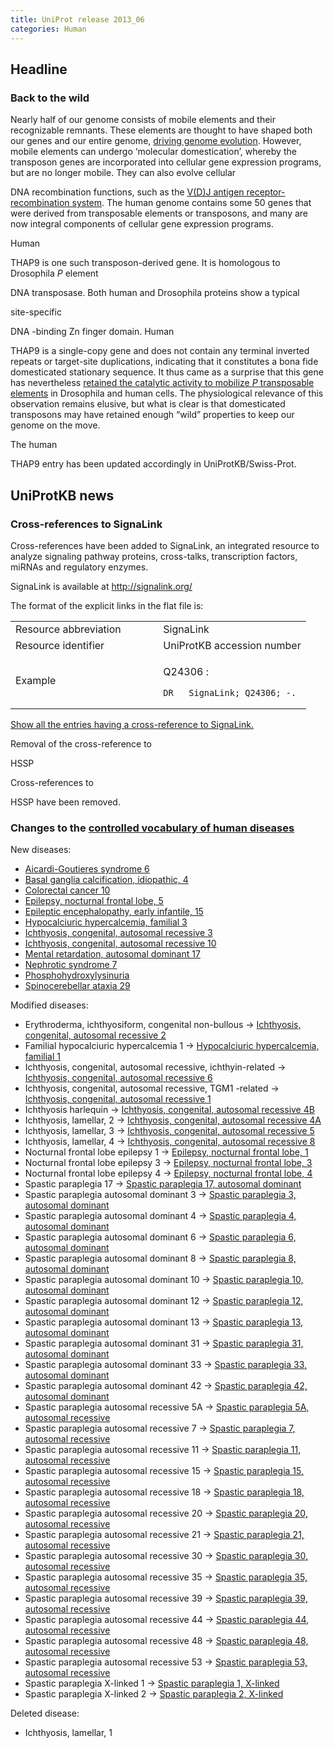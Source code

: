 ```yaml
---
title: UniProt release 2013_06
categories: Human
---
```


## Headline

### Back to the wild

Nearly half of our genome consists of mobile elements and their recognizable remnants. These elements are thought to have shaped both our genes and our entire genome, [driving genome evolution](http://www.ncbi.nlm.nih.gov/pubmed/15016989,20591532). However, mobile elements can undergo ‘molecular domestication’, whereby the transposon genes are incorporated into cellular gene expression programs, but are no longer mobile. They can also evolve cellular

DNA recombination functions, such as the [V(D)J antigen receptor-recombination system](http://www.uniprot.org/uniprot/?query=accession:P15918+OR+accession:P55895). The human genome contains some 50 genes that were derived from transposable elements or transposons, and many are now integral components of cellular gene expression programs.

Human

THAP9 is one such transposon-derived gene. It is homologous to Drosophila *P* element

DNA transposase. Both human and Drosophila proteins show a typical

site-specific

DNA -binding Zn finger domain. Human

THAP9 is a single-copy gene and does not contain any terminal inverted repeats or target-site duplications, indicating that it constitutes a bona fide domesticated stationary sequence. It thus came as a surprise that this gene has nevertheless [retained the catalytic activity to mobilize *P* transposable elements](http://www.ncbi.nlm.nih.gov/pubmed/23349291) in Drosophila and human cells. The physiological relevance of this observation remains elusive, but what is clear is that domesticated transposons may have retained enough “wild” properties to keep our genome on the move.

The human

THAP9 entry has been updated accordingly in UniProtKB/Swiss-Prot.

## UniProtKB news

### Cross-references to SignaLink

Cross-references have been added to SignaLink, an integrated resource to analyze signaling pathway proteins, cross-talks, transcription factors, miRNAs and regulatory enzymes.

SignaLink is available at <http://signalink.org/>

The format of the explicit links in the flat file is:

<table><colgroup><col style="width: 50%" /><col style="width: 50%" /></colgroup><tbody><tr class="odd"><td>Resource abbreviation</td><td>SignaLink</td></tr><tr class="even"><td>Resource identifier</td><td>UniProtKB accession number</td></tr><tr class="odd"><td>Example</td><td><p>Q24306 :</p><pre><code>DR   SignaLink; Q24306; -.</code></pre></td></tr></tbody></table>

[Show all the entries having a cross-reference to SignaLink.](http://www.uniprot.org/uniprot/?query=database%3Asignalink&sort=score)

Removal of the cross-reference to

HSSP

Cross-references to

HSSP have been removed.

### Changes to the [controlled vocabulary of human diseases](https://ftp.uniprot.org/pub/databases/uniprot/current_release/knowledgebase/complete/docs/humdisease)

New diseases:

-   [Aicardi-Goutieres syndrome 6](http://www.uniprot.org/diseases/DI-03668)
-   [Basal ganglia calcification, idiopathic, 4](http://www.uniprot.org/diseases/DI-03665)
-   [Colorectal cancer 10](http://www.uniprot.org/diseases/DI-03661)
-   [Epilepsy, nocturnal frontal lobe, 5](http://www.uniprot.org/diseases/DI-03663)
-   [Epileptic encephalopathy, early infantile, 15](http://www.uniprot.org/diseases/DI-03664)
-   [Hypocalciuric hypercalcemia, familial 3](http://www.uniprot.org/diseases/DI-03662)
-   [Ichthyosis, congenital, autosomal recessive 3](http://www.uniprot.org/diseases/DI-03670)
-   [Ichthyosis, congenital, autosomal recessive 10](http://www.uniprot.org/diseases/DI-03671)
-   [Mental retardation, autosomal dominant 17](http://www.uniprot.org/diseases/DI-03667)
-   [Nephrotic syndrome 7](http://www.uniprot.org/diseases/DI-03666)
-   [Phosphohydroxylysinuria](http://www.uniprot.org/diseases/DI-03669)
-   [Spinocerebellar ataxia 29](http://www.uniprot.org/diseases/DI-03660)

Modified diseases:

-   Erythroderma, ichthyosiform, congenital non-bullous -&gt; [Ichthyosis, congenital, autosomal recessive 2](http://www.uniprot.org/diseases/DI-00822)
-   Familial hypocalciuric hypercalcemia 1 -&gt; [Hypocalciuric hypercalcemia, familial 1](http://www.uniprot.org/diseases/DI-01588)
-   Ichthyosis, congenital, autosomal recessive, ichthyin-related -&gt; [Ichthyosis, congenital, autosomal recessive 6](http://www.uniprot.org/diseases/DI-00583)
-   Ichthyosis, congenital, autosomal recessive, TGM1 -related -&gt; [Ichthyosis, congenital, autosomal recessive 1](http://www.uniprot.org/diseases/DI-01230)
-   Ichthyosis harlequin -&gt; [Ichthyosis, congenital, autosomal recessive 4B](http://www.uniprot.org/diseases/DI-00584)
-   Ichthyosis, lamellar, 2 -&gt; [Ichthyosis, congenital, autosomal recessive 4A](http://www.uniprot.org/diseases/DI-00588)
-   Ichthyosis, lamellar, 3 -&gt; [Ichthyosis, congenital, autosomal recessive 5](http://www.uniprot.org/diseases/DI-00589)
-   Ichthyosis, lamellar, 4 -&gt; [Ichthyosis, congenital, autosomal recessive 8](http://www.uniprot.org/diseases/DI-03085)
-   Nocturnal frontal lobe epilepsy 1 -&gt; [Epilepsy, nocturnal frontal lobe, 1](http://www.uniprot.org/diseases/DI-00819)
-   Nocturnal frontal lobe epilepsy 3 -&gt; [Epilepsy, nocturnal frontal lobe, 3](http://www.uniprot.org/diseases/DI-00820)
-   Nocturnal frontal lobe epilepsy 4 -&gt; [Epilepsy, nocturnal frontal lobe, 4](http://www.uniprot.org/diseases/DI-00821)
-   Spastic paraplegia 17 -&gt; [Spastic paraplegia 17, autosomal dominant](http://www.uniprot.org/diseases/DI-01050)
-   Spastic paraplegia autosomal dominant 3 -&gt; [Spastic paraplegia 3, autosomal dominant](http://www.uniprot.org/diseases/DI-01035)
-   Spastic paraplegia autosomal dominant 4 -&gt; [Spastic paraplegia 4, autosomal dominant](http://www.uniprot.org/diseases/DI-01036)
-   Spastic paraplegia autosomal dominant 6 -&gt; [Spastic paraplegia 6, autosomal dominant](http://www.uniprot.org/diseases/DI-01037)
-   Spastic paraplegia autosomal dominant 8 -&gt; [Spastic paraplegia 8, autosomal dominant](http://www.uniprot.org/diseases/DI-01038)
-   Spastic paraplegia autosomal dominant 10 -&gt; [Spastic paraplegia 10, autosomal dominant](http://www.uniprot.org/diseases/DI-02319)
-   Spastic paraplegia autosomal dominant 12 -&gt; [Spastic paraplegia 12, autosomal dominant](http://www.uniprot.org/diseases/DI-03410)
-   Spastic paraplegia autosomal dominant 13 -&gt; [Spastic paraplegia 13, autosomal dominant](http://www.uniprot.org/diseases/DI-01039)
-   Spastic paraplegia autosomal dominant 31 -&gt; [Spastic paraplegia 31, autosomal dominant](http://www.uniprot.org/diseases/DI-01040)
-   Spastic paraplegia autosomal dominant 33 -&gt; [Spastic paraplegia 33, autosomal dominant](http://www.uniprot.org/diseases/DI-01041)
-   Spastic paraplegia autosomal dominant 42 -&gt; [Spastic paraplegia 42, autosomal dominant](http://www.uniprot.org/diseases/DI-01042)
-   Spastic paraplegia autosomal recessive 5A -&gt; [Spastic paraplegia 5A, autosomal recessive](http://www.uniprot.org/diseases/DI-01043)
-   Spastic paraplegia autosomal recessive 7 -&gt; [Spastic paraplegia 7, autosomal recessive](http://www.uniprot.org/diseases/DI-01044)
-   Spastic paraplegia autosomal recessive 11 -&gt; [Spastic paraplegia 11, autosomal recessive](http://www.uniprot.org/diseases/DI-01045)
-   Spastic paraplegia autosomal recessive 15 -&gt; [Spastic paraplegia 15, autosomal recessive](http://www.uniprot.org/diseases/DI-01046)
-   Spastic paraplegia autosomal recessive 18 -&gt; [Spastic paraplegia 18, autosomal recessive](http://www.uniprot.org/diseases/DI-03411)
-   Spastic paraplegia autosomal recessive 20 -&gt; [Spastic paraplegia 20, autosomal recessive](http://www.uniprot.org/diseases/DI-01047)
-   Spastic paraplegia autosomal recessive 21 -&gt; [Spastic paraplegia 21, autosomal recessive](http://www.uniprot.org/diseases/DI-01048)
-   Spastic paraplegia autosomal recessive 30 -&gt; [Spastic paraplegia 30, autosomal recessive](http://www.uniprot.org/diseases/DI-03243)
-   Spastic paraplegia autosomal recessive 35 -&gt; [Spastic paraplegia 35, autosomal recessive](http://www.uniprot.org/diseases/DI-02936)
-   Spastic paraplegia autosomal recessive 39 -&gt; [Spastic paraplegia 39, autosomal recessive](http://www.uniprot.org/diseases/DI-01049)
-   Spastic paraplegia autosomal recessive 44 -&gt; [Spastic paraplegia 44, autosomal recessive](http://www.uniprot.org/diseases/DI-02587)
-   Spastic paraplegia autosomal recessive 48 -&gt; [Spastic paraplegia 48, autosomal recessive](http://www.uniprot.org/diseases/DI-02933)
-   Spastic paraplegia autosomal recessive 53 -&gt; [Spastic paraplegia 53, autosomal recessive](http://www.uniprot.org/diseases/DI-03607)
-   Spastic paraplegia X-linked 1 -&gt; [Spastic paraplegia 1, X-linked](http://www.uniprot.org/diseases/DI-01051)
-   Spastic paraplegia X-linked 2 -&gt; [Spastic paraplegia 2, X-linked](http://www.uniprot.org/diseases/DI-01052)

Deleted disease:

-   Ichthyosis, lamellar, 1
